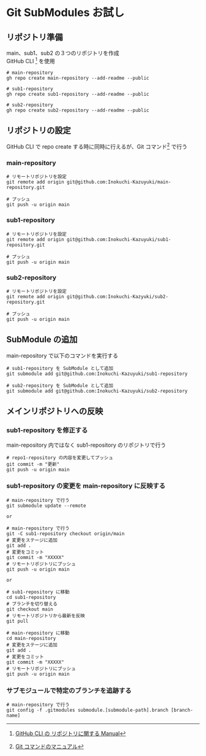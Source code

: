 # Git SubModules お試し

## リポジトリ準備

main、sub1、sub2 の３つのリポジトリを作成  
GitHub CLI [^1] を使用
```
# main-repository
gh repo create main-repository --add-readme --public

# sub1-repository
gh repo create sub1-repository --add-readme --public

# sub2-repository
gh repo create sub2-repository --add-readme --public
```

## リポジトリの設定
GitHub CLI で repo create する時に同時に行えるが、Git コマンド[^2] で行う

### main-repository
```
# リモートリポジトリを設定
git remote add origin git@github.com:Inokuchi-Kazuyuki/main-repository.git

# プッシュ
git push -u origin main
``````

### sub1-repository
```
# リモートリポジトリを設定
git remote add origin git@github.com:Inokuchi-Kazuyuki/sub1-repository.git

# プッシュ
git push -u origin main
```

### sub2-repository
```
# リモートリポジトリを設定
git remote add origin git@github.com:Inokuchi-Kazyuki/sub2-repository.git

# プッシュ
git push -u origin main
```

## SubModule の追加
main-repository で以下のコマンドを実行する
```
# sub1-repository を SubModule として追加
git submodule add git@github.com:Inokuchi-Kazuyuki/sub1-repository

# sub2-repository を SubModule として追加
git submodule add git@github.com:Inokuchi-Kazuyuki/sub2-repository
```

## メインリポジトリへの反映
### sub1-repository を修正する  
main-repository 内ではなく sub1-repository のリポジトリで行う  
```
# repo1-repository の内容を変更してプッシュ
git commit -m "更新"
git push -u origin main
```

### sub1-repository の変更を main-repository に反映する
```
# main-repository で行う
git submodule update --remote

or

# main-repository で行う
git -C sub1-repository checkout origin/main
# 変更をステージに追加
git add .
# 変更をコミット
git commit -m "XXXXX"
# リモートリポジトリにプッシュ
git push -u origin main

or

# sub1-repository に移動
cd sub1-repository
# ブランチを切り替える
git checkout main
# リモートリポジトリから最新を反映
git pull

# main-repository に移動
cd main-repository
# 変更をステージに追加
git add .
# 変更をコミット
git commit -m "XXXXX"
# リモートリポジトリにプッシュ
git push -u origin main
```

### サブモジュールで特定のブランチを追跡する
```
# main-repository で行う
git config -f .gitmodules submodule.[submodule-path].branch [branch-name]
```

[^1]: [GitHub CLI の リポジトリに関する Manual](https://cli.github.com/manual/gh_repo)
[^2]: [Git コマンドのマニュアル](https://git-scm.com/docs)
